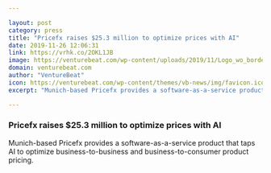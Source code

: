 ```yaml
---

layout: post
category: press
title: "Pricefx raises $25.3 million to optimize prices with AI"
date: 2019-11-26 12:06:31
link: https://vrhk.co/2OKL1JB
image: https://venturebeat.com/wp-content/uploads/2019/11/Logo_wo_border-e1574711875163.jpg?w=1200&strip=all
domain: venturebeat.com
author: "VentureBeat"
icon: https://venturebeat.com/wp-content/themes/vb-news/img/favicon.ico
excerpt: "Munich-based Pricefx provides a software-as-a-service product that taps AI to optimize business-to-business and business-to-consumer product pricing."

---
```


### Pricefx raises $25.3 million to optimize prices with AI

Munich-based Pricefx provides a software-as-a-service product that taps AI to optimize business-to-business and business-to-consumer product pricing.